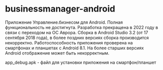 # businessmanager-android
Приложение Управление.бизнесом для Android. Полная функциональность не достигнута. Разработка прекращена в 2022 году в связи с переходом на ОС Аврора. Сборка в Android Studio 3.2 (от 17 сентября 2018 года), в более поздних версиях сборка производится некорректно. Работоспособность приложения проверена на смартфонах и планшетах с Android 8.1. На более старших версиях Android отображение может быть некорректным.

app_debug.apk - файл для установки приложения на смартфон/планшет

